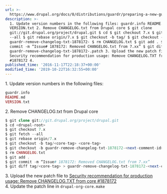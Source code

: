 ```yaml
---
url: >-
  https://www.drupal.org/docs/8/distributions/guardr/preparing-a-new-guardr-7x-release
description: >-
  1. Update version numbers in the following files: guardr.info README.md
  VERSION.txt 2. Remove CHANGELOG.txt from Drupal core $ git clone
  git://git.drupal.org/project/drupal.git $ cd $ git checkout 7.x $ git fetch
  --all $ git rebase origin/7.x $ git checkout -b tag/ $ git checkout -b
  guardr-remove-changelog-txt-1878172- $ rm CHANGELOG.txt $ git add . $ git
  commit -m “Issue# 1878172: Removed CHANGELOG.txt from 7.xx” $ git diff tag/ >
  guardr-remove-changelog-txt-1878172-.patch 3. Upload the new patch file to
  Security recommendation for production usage: Remove CHANGELOG.TXT from core
  #1878172 4.
published_time: '2016-11-17T22:18:37+00:00'
modified_time: '2019-10-22T16:32:55+00:00'
---
```

1\. Update version numbers in the following files:

```php
guardr.info
README.md
VERSION.txt
```

2\. Remove CHANGELOG.txt from Drupal core

```php
$ git clone git://git.drupal.org/project/drupal.git
$ cd <drupal-root>
$ git checkout 7.x
$ git fetch --all
$ git rebase origin/7.x
$ git checkout -b tag/<core-tag> <core-tag>
$ git checkout -b guardr-remove-changelog-txt-1878172-<next-comment-id>
$ rm CHANGELOG.txt
$ git add .
$ git commit -m “Issue# 1878172: Removed CHANGELOG.txt from 7.xx”
$ git diff tag/<core-tag> > guardr-remove-changelog-txt-1878172-<next-comment-id>.patch
```

3\. Upload the new patch file to [Security recommendation for production usage: Remove CHANGELOG.TXT from core #1878172](https://www.drupal.org/node/1878172)  
4\. Update the patch line in `drupal-org-core.make`
